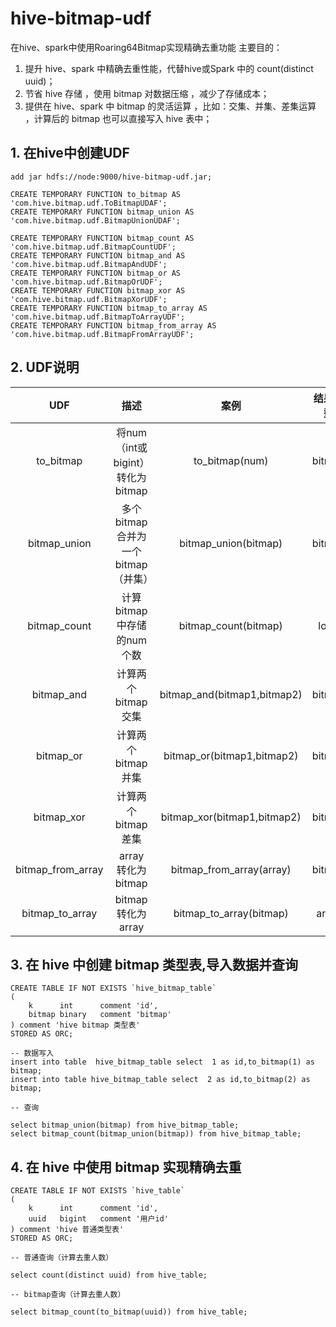 # hive-bitmap-udf

在hive、spark中使用Roaring64Bitmap实现精确去重功能
主要目的：
1. 提升 hive、spark 中精确去重性能，代替hive或Spark 中的 count(distinct uuid)；
2. 节省 hive 存储 ，使用 bitmap 对数据压缩 ，减少了存储成本；
3. 提供在 hive、spark 中 bitmap 的灵活运算 ，比如：交集、并集、差集运算 ，计算后的 bitmap 也可以直接写入 hive 表中；

## 1. 在hive中创建UDF
```
add jar hdfs://node:9000/hive-bitmap-udf.jar;

CREATE TEMPORARY FUNCTION to_bitmap AS 'com.hive.bitmap.udf.ToBitmapUDAF';
CREATE TEMPORARY FUNCTION bitmap_union AS 'com.hive.bitmap.udf.BitmapUnionUDAF';

CREATE TEMPORARY FUNCTION bitmap_count AS 'com.hive.bitmap.udf.BitmapCountUDF';
CREATE TEMPORARY FUNCTION bitmap_and AS 'com.hive.bitmap.udf.BitmapAndUDF';
CREATE TEMPORARY FUNCTION bitmap_or AS 'com.hive.bitmap.udf.BitmapOrUDF';
CREATE TEMPORARY FUNCTION bitmap_xor AS 'com.hive.bitmap.udf.BitmapXorUDF';
CREATE TEMPORARY FUNCTION bitmap_to_array AS 'com.hive.bitmap.udf.BitmapToArrayUDF';
CREATE TEMPORARY FUNCTION bitmap_from_array AS 'com.hive.bitmap.udf.BitmapFromArrayUDF';

```

## 2. UDF说明

|  UDF           |             描述              |                案例                |     结果类型      |
| :-----------:  |:---------------------------:|:--------------------------------:|:-------------:|
|   to_bitmap    | 将num（int或bigint） 转化为 bitmap |          to_bitmap(num)          |    bitmap     |
|   bitmap_union |   多个bitmap合并为一个bitmap（并集）   |       bitmap_union(bitmap)       |    bitmap     |
|   bitmap_count |      计算bitmap中存储的num个数      |       bitmap_count(bitmap)       |     long      |
|   bitmap_and   |        计算两个bitmap交集         |   bitmap_and(bitmap1,bitmap2)    |    bitmap     |
|   bitmap_or    |        计算两个bitmap并集         |    bitmap_or(bitmap1,bitmap2)    |    bitmap     |
|   bitmap_xor   |        计算两个bitmap差集         |   bitmap_xor(bitmap1,bitmap2)    |    bitmap     |
|   bitmap_from_array   |       array 转化为bitmap       |     bitmap_from_array(array)     |    bitmap     |
|   bitmap_to_array   |       bitmap转化为array        | bitmap_to_array(bitmap) | array<bigint> |


## 3. 在 hive 中创建 bitmap 类型表,导入数据并查询
```
CREATE TABLE IF NOT EXISTS `hive_bitmap_table`
( 
    k      int      comment 'id',
    bitmap binary   comment 'bitmap'
) comment 'hive bitmap 类型表' 
STORED AS ORC;

-- 数据写入
insert into table  hive_bitmap_table select  1 as id,to_bitmap(1) as bitmap;
insert into table hive_bitmap_table select  2 as id,to_bitmap(2) as bitmap;

-- 查询

select bitmap_union(bitmap) from hive_bitmap_table;
select bitmap_count(bitmap_union(bitmap)) from hive_bitmap_table;

```

## 4. 在 hive 中使用 bitmap 实现精确去重
```
CREATE TABLE IF NOT EXISTS `hive_table`
( 
    k      int      comment 'id',
    uuid   bigint   comment '用户id'
) comment 'hive 普通类型表' 
STORED AS ORC;

-- 普通查询（计算去重人数）

select count(distinct uuid) from hive_table;

-- bitmap查询（计算去重人数）

select bitmap_count(to_bitmap(uuid)) from hive_table;

```